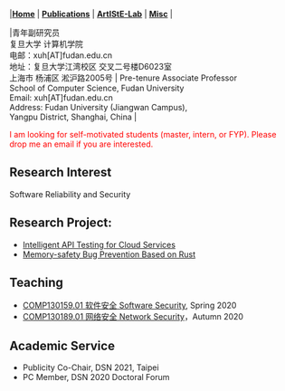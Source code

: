 |[<b>Home</b>](https://hxuhack.github.io/) | [<b>Publications</b>](publication/list) | [<b>ArtIStE-Lab</b>](lab/page) | [<b>Misc</b>](misc/list) |


|青年副研究员 <br> 复旦大学 计算机学院 <br> 电邮：xuh[AT]fudan.edu.cn  <br> 地址：复旦大学江湾校区 交叉二号楼D6023室 <br> 上海市 杨浦区 淞沪路2005号  | Pre-tenure Associate Professor <br>School of Computer Science, Fudan University	<br>Email: xuh[AT]fudan.edu.cn	<br>Address: Fudan University (Jiangwan Campus), <br> Yangpu District, Shanghai, China	|

<span style="color: red"> I am looking for self-motivated students (master, intern, or FYP). Please drop me an email if you are interested. </span>

## Research Interest
Software Reliability and Security
## Research Project:
- [Intelligent API Testing for Cloud Services](lab/page)
- [Memory-safety Bug Prevention Based on Rust](lab/page)


##  Teaching

- [COMP130159.01 软件安全 Software Security](lecture/softwaresec), Spring 2020
- [COMP130189.01 网络安全 Network Security](lecture/networksec)，Autumn 2020


##  Academic Service

- Publicity Co-Chair, DSN 2021, Taipei
- PC Member, DSN 2020 Doctoral Forum
